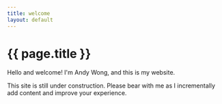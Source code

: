 ```yaml
---
title: welcome
layout: default
---
```


# {{ page.title }}

Hello and welcome! I'm Andy Wong, and this is my website.

This site is still under construction. Please bear with me as I incrementally add content and improve your experience.